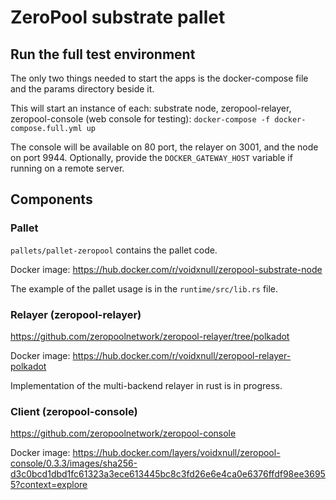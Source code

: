 # ZeroPool substrate pallet

## Run the full test environment
The only two things needed to start the apps is the docker-compose file and the params directory beside it.

This will start an instance of each: substrate node, zeropool-relayer, zeropool-console (web console for testing):
`docker-compose -f docker-compose.full.yml up`

The console will be available on 80 port, the relayer on 3001, and the node on port 9944.
Optionally, provide the `DOCKER_GATEWAY_HOST` variable if running on a remote server.

## Components

### Pallet
`pallets/pallet-zeropool` contains the pallet code.

Docker image: https://hub.docker.com/r/voidxnull/zeropool-substrate-node

The example of the pallet usage is in the `runtime/src/lib.rs` file.

### Relayer (zeropool-relayer)
https://github.com/zeropoolnetwork/zeropool-relayer/tree/polkadot

Docker image: https://hub.docker.com/r/voidxnull/zeropool-relayer-polkadot

Implementation of the multi-backend relayer in rust is in progress.

### Client (zeropool-console)
https://github.com/zeropoolnetwork/zeropool-console

Docker image: https://hub.docker.com/layers/voidxnull/zeropool-console/0.3.3/images/sha256-d3c0bcd1dbd1fc61323a3ece613445bc8c3fd26e6e4ca0e6376ffdf98ee36955?context=explore